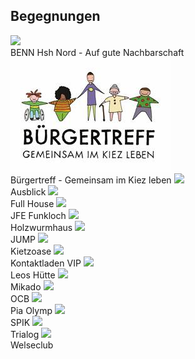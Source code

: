 ## Begegnungen


  <label class="youthclub" onclick="javascript:window.open('BENN_HSH.html', '_self')">
    <img src="/Begegnungen/Images/BENN/logo.jpg"><br><span class="notranslate">BENN Hsh Nord - Auf gute Nachbarschaft</span>
  </label>
  <label class="youthclub" onclick="javascript:window.open('/Begegnungen/Buergertreff.html', '_self')">
    <img src="/Begegnungen/Images/Buergertreff/logo.png"><br><span class="notranslate">Bürgertreff - Gemeinsam im Kiez leben</span>
  </label>
  <label class="youthclub" onclick="javascript:window.open('Ausblick.html', '_self')">
    <img src="images/Logos/Ausblick.jpg"><br><span class="notranslate">Ausblick</span>
  </label>
  <label class="youthclub" onclick="javascript:window.open('jfe_fullhouse.html', '_self')">
    <img src="images/Logos/Fullhouse.jpg"><br><span class="notranslate">Full House</span>
  </label>
   <label class="youthclub" onclick="javascript:window.open('jfe_funkloch.html', '_self')">
    <img src="images/Logos/Funkloch.png"><br><span class="notranslate">JFE Funkloch</span>
  </label>  
  <label class="youthclub" onclick="javascript:window.open('Holzwurmhaus.html', '_self')">
    <img src="images/Logos/holzwurmhaus.png"><br><span class="notranslate">Holzwurmhaus</span>
  </label>
  <label class="youthclub" onclick="javascript:window.open('JUMP.html', '_self')">
    <img src="images/Logos/JUMP.jpg"><br><span class="notranslate">JUMP</span>
  </label>
  <label class="youthclub" onclick="javascript:window.open('Kinderclub_Kietzoase.html', '_self')">
    <img src="images/Logos/kietzoase.jpg"><br><span class="notranslate">Kietzoase</span>
  </label>
  <label class="youthclub" onclick="javascript:window.open('Kontaktladen_VIP.html', '_self')">
    <img src="images/Logos/kontaktladen_vip.png"><br><span class="notranslate">Kontaktladen VIP</span>
  </label>
  <label class="youthclub" onclick="javascript:window.open('Leos_Huette.html', '_self')">
    <img src="images/Logos/Leos_Huette.jpg"><br><span class="notranslate">Leos Hütte</span>
  </label>
  <label class="youthclub" onclick="javascript:window.open('Mikado.html', '_self')">
    <img src="images/Logos/Mikado.jpg"><br><span class="notranslate">Mikado</span>
  </label>
  <label class="youthclub" onclick="javascript:window.open('OCB.html', '_self')">
    <img src="images/Logos/offener_club_berlin.png"><br><span>OCB</span>
  </label>
  <label class="youthclub" onclick="javascript:window.open('Pia_Olymp.html', '_self')">
    <img src="images/Logos/Pia.jpg"><br><span class="notranslate">Pia Olymp</span>
  </label>
  <label class="youthclub" onclick="javascript:window.open('SPIK_JK.html', '_self')">
    <img src="images/Logos/SPIK.jpg"><br><span class="notranslate">SPIK</span>
  </label>
  <label class="youthclub" onclick="javascript:window.open('jfe_trialog.html', '_self')">
    <img src="images/Logos/Trialog.jpg"><br><span class="notranslate">Trialog</span>
  </label>
  <label class="youthclub" onclick="javascript:window.open('jfe_welseclub.html', '_self')">
    <img src="images/Logos/Welseclub.jpg"><br><span class="notranslate">Welseclub</span>
  </label>
